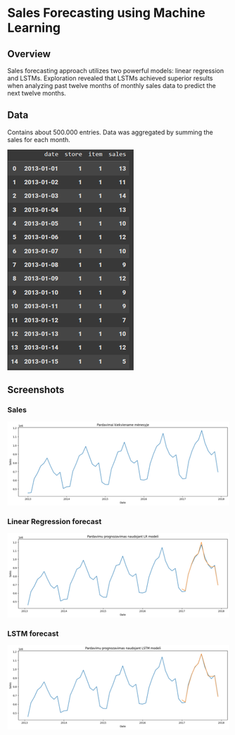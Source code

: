 # Sales Forecasting using Machine Learning

## Overview

Sales forecasting approach utilizes two powerful models: linear regression and LSTMs. Exploration revealed that LSTMs achieved superior results when analyzing past twelve months of monthly sales data to predict the next twelve months.

## Data

Contains about 500.000 entries. Data was aggregated by summing the sales for each month.

![Screenshot](img/data.png)

## Screenshots

### Sales

![Screenshot](img/sales.png)

### Linear Regression forecast

![Screenshot](img/linear.png)

### LSTM forecast

![Screenshot](img/lstm.png)
